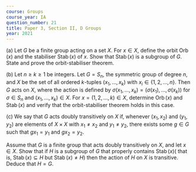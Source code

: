 ```yaml
---
course: Groups
course_year: IA
question_number: 21
title: Paper 3, Section II, D Groups
year: 2021
---
```




(a) Let $G$ be a finite group acting on a set $X$. For $x \in X$, define the orbit $\operatorname{Orb}(x)$ and the stabiliser $\operatorname{Stab}(x)$ of $x$. Show that $\operatorname{Stab}(x)$ is a subgroup of $G$. State and prove the orbit-stabiliser theorem.

(b) Let $n \geqslant k \geqslant 1$ be integers. Let $G=S_{n}$, the symmetric group of degree $n$, and $X$ be the set of all ordered $k$-tuples $\left(x_{1}, \ldots, x_{k}\right)$ with $x_{i} \in\{1,2, \ldots, n\}$. Then $G$ acts on $X$, where the action is defined by $\sigma\left(x_{1}, \ldots, x_{k}\right)=\left(\sigma\left(x_{1}\right), \ldots, \sigma\left(x_{k}\right)\right)$ for $\sigma \in S_{n}$ and $\left(x_{1}, \ldots, x_{k}\right) \in X$. For $x=(1,2, \ldots, k) \in X$, determine $\operatorname{Orb}(x)$ and $\operatorname{Stab}(x)$ and verify that the orbit-stabiliser theorem holds in this case.

(c) We say that $G$ acts doubly transitively on $X$ if, whenever $\left(x_{1}, x_{2}\right)$ and $\left(y_{1}, y_{2}\right)$ are elements of $X \times X$ with $x_{1} \neq x_{2}$ and $y_{1} \neq y_{2}$, there exists some $g \in G$ such that $g x_{1}=y_{1}$ and $g x_{2}=y_{2}$.

Assume that $G$ is a finite group that acts doubly transitively on $X$, and let $x \in X$. Show that if $H$ is a subgroup of $G$ that properly contains $\operatorname{Stab}(x)($ that is, $\operatorname{Stab}(x) \subseteq H$ but $\operatorname{Stab}(x) \neq H)$ then the action of $H$ on $X$ is transitive. Deduce that $H=G$.